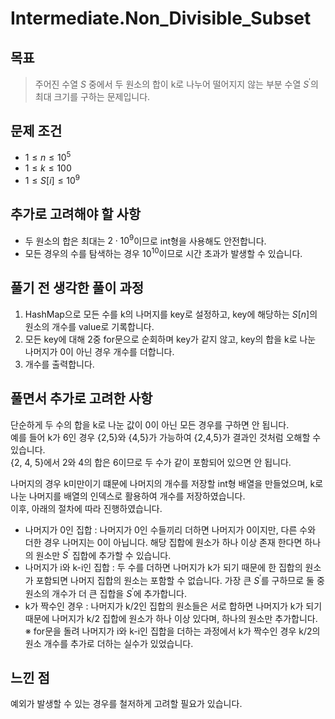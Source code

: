 # Intermediate.Non_Divisible_Subset

## 목표
> 주어진 수열 $S$ 중에서 두 원소의 합이 k로 나누어 떨어지지 않는 부분 수열 $S^{\prime}$의 최대 크기를 구하는 문제입니다.
## 문제 조건
* $1 \leq n \leq 10^{5}$
* $1 \leq k \leq 100$
* $1 \leq S[i] \leq 10^{9}$

## 추가로 고려해야 할 사항
* 두 원소의 합은 최대는 $2 \cdot 10^9$이므로 int형을 사용해도 안전합니다.
* 모든 경우의 수를 탐색하는 경우 $10^{10}$이므로 시간 초과가 발생할 수 있습니다.

## 풀기 전 생각한 풀이 과정
1. HashMap으로 모든 수를 k의 나머지를 key로 설정하고, key에 해당하는 $S[n]$의 원소의 개수를 value로 기록합니다.
2. 모든 key에 대해 2중 for문으로 순회하며 key가 같지 않고, key의 합을 k로 나눈 나머지가 0이 아닌 경우 개수를 더합니다.
3. 개수를 출력합니다.

## 풀면서 추가로 고려한 사항
단순하게 두 수의 합을 k로 나눈 값이 0이 아닌 모든 경우를 구하면 안 됩니다.   
예를 들어 k가 6인 경우 {2,5}와 {4,5}가 가능하여 {2,4,5}가 결과인 것처럼 오해할 수 있습니다.   
{2, 4, 5}에서 2와 4의 합은 6이므로 두 수가 같이 포함되어 있으면 안 됩니다.   

나머지의 경우 k미만이기 떄문에 나머지의 개수를 저장할 int형 배열을 만들었으며, k로 나눈 나머지를 배열의 인덱스로 활용하여 개수를 저장하였습니다.   
이후, 아래의 절차에 따라 진행하였습니다.    
* 나머지가 0인 집합 : 나머지가 0인 수들끼리 더하면 나머지가 0이지만, 다른 수와 더한 경우 나머지는 0이 아닙니다. 해당 집합에 원소가 하나 이상 존재 한다면 하나의 원소만 $S^{\prime}$ 집합에 추가할 수 있습니다.
* 나머지가 i와 k-i인 집합 : 두 수를 더하면 나머지가 k가 되기 때문에 한 집합의 원소가 포함되면 나머지 집합의 원소는 포함할 수 없습니다. 가장 큰 $S^{\prime}$를 구하므로 둘 중 원소의 개수가 더 큰 집합을 $S^{\prime}$에 추가합니다.
* k가 짝수인 경우 : 나머지가 k/2인 집합의 원소들은 서로 합하면 나머지가 k가 되기 때문에 나머지가 k/2 집합에 원소가 하나 이상 있다며, 하나의 원소만 추가합니다.   
※ for문을 돌려 나머지가 i와 k-i인 집합을 더하는 과정에서 k가 짝수인 경우 k/2의 원소 개수를 추가로 더하는 실수가 있었습니다.
## 느낀 점
예외가 발생할 수 있는 경우를 철저하게 고려할 필요가 있습니다.
